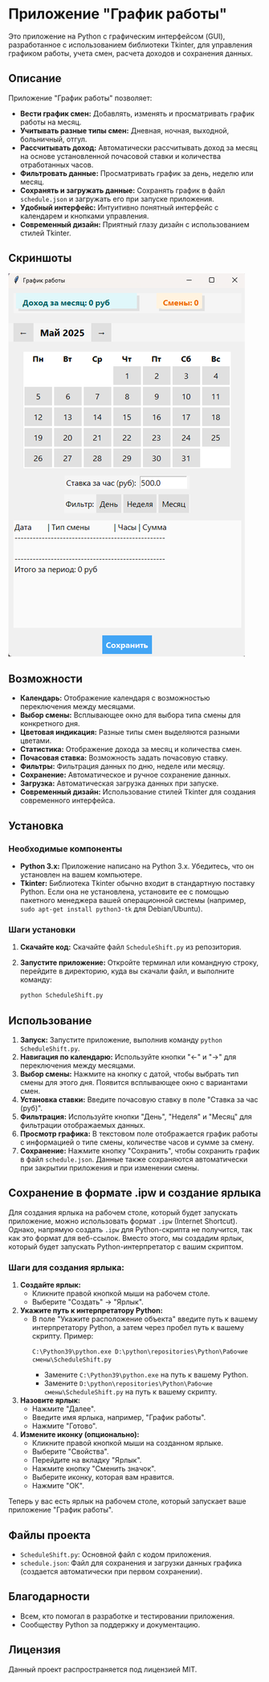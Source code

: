 # Приложение "График работы"

Это приложение на Python с графическим интерфейсом (GUI), разработанное с использованием библиотеки Tkinter, для управления графиком работы, учета смен, расчета доходов и сохранения данных.

## Описание

Приложение "График работы" позволяет:

*   **Вести график смен:** Добавлять, изменять и просматривать график работы на месяц.
*   **Учитывать разные типы смен:** Дневная, ночная, выходной, больничный, отгул.
*   **Рассчитывать доход:** Автоматически рассчитывать доход за месяц на основе установленной почасовой ставки и количества отработанных часов.
*   **Фильтровать данные:** Просматривать график за день, неделю или месяц.
*   **Сохранять и загружать данные:** Сохранять график в файл `schedule.json` и загружать его при запуске приложения.
*   **Удобный интерфейс:** Интуитивно понятный интерфейс с календарем и кнопками управления.
*   **Современный дизайн:** Приятный глазу дизайн с использованием стилей Tkinter.

## Скриншоты

![Скриншот приложения](s_s.png)


## Возможности

*   **Календарь:** Отображение календаря с возможностью переключения между месяцами.
*   **Выбор смены:** Всплывающее окно для выбора типа смены для конкретного дня.
*   **Цветовая индикация:** Разные типы смен выделяются разными цветами.
*   **Статистика:** Отображение дохода за месяц и количества смен.
*   **Почасовая ставка:** Возможность задать почасовую ставку.
*   **Фильтры:** Фильтрация данных по дню, неделе или месяцу.
*   **Сохранение:** Автоматическое и ручное сохранение данных.
*   **Загрузка:** Автоматическая загрузка данных при запуске.
*   **Современный дизайн:** Использование стилей Tkinter для создания современного интерфейса.

## Установка

### Необходимые компоненты

*   **Python 3.x:** Приложение написано на Python 3.x. Убедитесь, что он установлен на вашем компьютере.
*   **Tkinter:** Библиотека Tkinter обычно входит в стандартную поставку Python. Если она не установлена, установите ее с помощью пакетного менеджера вашей операционной системы (например, `sudo apt-get install python3-tk` для Debian/Ubuntu).

### Шаги установки

1.  **Скачайте код:** Скачайте файл `ScheduleShift.py` из репозитория.
2.  **Запустите приложение:** Откройте терминал или командную строку, перейдите в директорию, куда вы скачали файл, и выполните команду:

    ```bash
    python ScheduleShift.py
    ```

## Использование

1.  **Запуск:** Запустите приложение, выполнив команду `python ScheduleShift.py`.
2.  **Навигация по календарю:** Используйте кнопки "←" и "→" для переключения между месяцами.
3.  **Выбор смены:** Нажмите на кнопку с датой, чтобы выбрать тип смены для этого дня. Появится всплывающее окно с вариантами смен.
4.  **Установка ставки:** Введите почасовую ставку в поле "Ставка за час (руб)".
5.  **Фильтрация:** Используйте кнопки "День", "Неделя" и "Месяц" для фильтрации отображаемых данных.
6.  **Просмотр графика:** В текстовом поле отображается график работы с информацией о типе смены, количестве часов и сумме за смену.
7.  **Сохранение:** Нажмите кнопку "Сохранить", чтобы сохранить график в файл `schedule.json`. Данные также сохраняются автоматически при закрытии приложения и при изменении смены.

## Сохранение в формате .ipw и создание ярлыка

Для создания ярлыка на рабочем столе, который будет запускать приложение, можно использовать формат `.ipw` (Internet Shortcut). Однако, напрямую создать `.ipw` для Python-скрипта не получится, так как это формат для веб-ссылок. Вместо этого, мы создадим ярлык, который будет запускать Python-интерпретатор с вашим скриптом.

### Шаги для создания ярлыка:

1.  **Создайте ярлык:**
    *   Кликните правой кнопкой мыши на рабочем столе.
    *   Выберите "Создать" -> "Ярлык".
2.  **Укажите путь к интерпретатору Python:**
    *   В поле "Укажите расположение объекта" введите путь к вашему интерпретатору Python, а затем через пробел путь к вашему скрипту. Пример:
        ```
        C:\Python39\python.exe D:\python\repositories\Python\Рабочие смены\ScheduleShift.py
        ```
        *   Замените `C:\Python39\python.exe` на путь к вашему Python.
        *   Замените `D:\python\repositories\Python\Рабочие смены\ScheduleShift.py` на путь к вашему скрипту.
3.  **Назовите ярлык:**
    *   Нажмите "Далее".
    *   Введите имя ярлыка, например, "График работы".
    *   Нажмите "Готово".
4. **Измените иконку (опционально):**
    * Кликните правой кнопкой мыши на созданном ярлыке.
    * Выберите "Свойства".
    * Перейдите на вкладку "Ярлык".
    * Нажмите кнопку "Сменить значок".
    * Выберите иконку, которая вам нравится.
    * Нажмите "ОК".

Теперь у вас есть ярлык на рабочем столе, который запускает ваше приложение "График работы".

## Файлы проекта

*   `ScheduleShift.py`: Основной файл с кодом приложения.
*   `schedule.json`: Файл для сохранения и загрузки данных графика (создается автоматически при первом сохранении).

## Благодарности

*   Всем, кто помогал в разработке и тестировании приложения.
*   Сообществу Python за поддержку и документацию.

## Лицензия

Данный проект распространяется под лицензией MIT.
